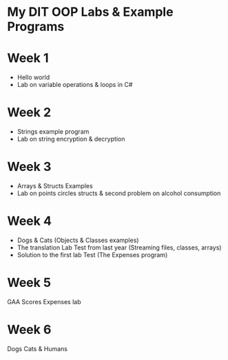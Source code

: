 My DIT OOP Labs &amp; Example Programs
===========================

Week 1
======
* Hello world
* Lab on variable operations & loops in C#

Week 2
======
* Strings example program
* Lab on string encryption & decryption

Week 3
======
* Arrays & Structs Examples 
* Lab on points circles structs & second problem on alcohol consumption

Week 4
======
* Dogs & Cats (Objects & Classes examples)
* The translation Lab Test from last year (Streaming files, classes, arrays)
* Solution to the first lab Test (The Expenses program)

Week 5
======
GAA Scores
Expenses lab

Week 6
======
Dogs Cats & Humans


